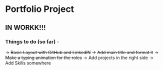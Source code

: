 # Portfolio Project

## IN WORKK!!!

### Things to do (so far) -
-> ~~Basic Layout with GitHub and LinkedIN~~ 
-> ~~Add main title and format it~~
-> ~~Make a typing animation for the roles~~
-> Add projects in the right side
-> Add Skills somewhere
